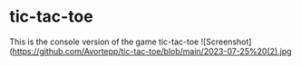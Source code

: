 # tic-tac-toe 
This is the console version of the game tic-tac-toe
![Screenshot](https://github.com/Avortepp/tic-tac-toe/blob/main/2023-07-25%20(2).jpg
